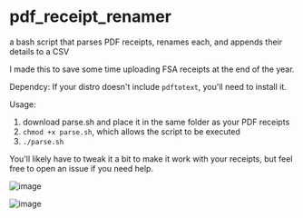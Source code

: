 # pdf_receipt_renamer
a bash script that parses PDF receipts, renames each, and appends their details to a CSV

I made this to save some time uploading FSA receipts at the end of the year.

Dependcy:
If your distro doesn't include `pdftotext`, you'll need to install it. 

Usage:
1. download parse.sh and place it in the same folder as your PDF receipts
2. `chmod +x parse.sh`, which allows the script to be executed
3. `./parse.sh`

You'll likely have to tweak it a bit to make it work with your receipts, but feel free to open an issue if you need help.




![image](https://user-images.githubusercontent.com/10716475/208633118-50169d33-84ae-4e74-a68c-1fbca29913f1.png)

![image](https://user-images.githubusercontent.com/10716475/208633165-aedcae7c-c5b0-4a8a-85f0-ebe838c68399.png)

